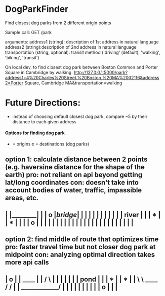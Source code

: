 # DogParkFinder
Find closest dog parks from 2 different origin points

Sample call: 
GET /park

arguments:
address1 (string): description of 1st address in natural language
address2 (string):description of 2nd address in natural language
transportation (string, optional): transit method ('driving' (default), 'walking', 'biking', 'transit')

On local dev, to find closest dog park between Boston Common and Porter Square in Cambridge by walking:
http://127.0.0.1:5000/park?address1=4%20Charles%20Street.%20Boston,%20MA%2002116&address2=Porter Square, Cambridge MA&transportation=walking

# Future Directions:
- instead of choosing default closest dog park, compare ~5 by their distance to each given address

#### Options for finding dog park
* = origins
o = destinations (dog parks)

option 1: calculate distance between 2 points (e.g. haversine distance for the shape of the earth)
pro: not reliant on api beyond getting lat/long coordinates
con: doesn't take into account bodies of water, traffic, impassible areas, etc.
--------------------------------------
|            |________|              |
|          o |_bridge_|              |
|            |        |              |
|            |        |              |
|            | river  |              |
|        *   |        |   *          |
|            |        | o            |
|            |        |              |
|            |        |              |
|            |        |              |
|            |        |              |
|            |        |              |
|            |        |              |
--------------------------------------

option 2: find middle of route that optimizes time 
pro: faster travel time but not closer dog park at midpoint
con: analyzing optimal direction takes more api calls
--------------------------------------
|                o                   |
|               ____                 |
|             /      \               |
|            |        |              |
|            |  pond  |              |
|        *   |        |   *          |
|         \   \ ____ /   /           |
|          \____________/            |
|                                    |
|                                    |
|                                    |
|                                    |
|                o                   |
|                                    |
--------------------------------------
